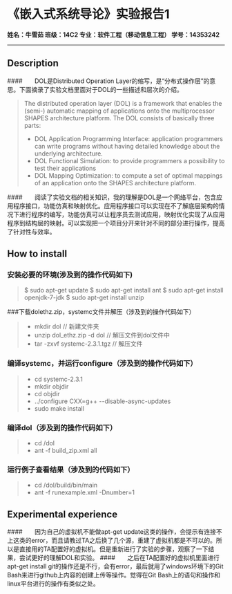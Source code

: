 # 《嵌入式系统导论》实验报告1
**姓名：牛雪茹	班级：14C2	专业：软件工程（移动信息工程）	学号：14353242** 
***
## Description
####　　DOL是Distributed Operation Layer的缩写，是“分布式操作层”的意思。下面摘录了实验文档里面对于DOL的一些描述和层次的介绍。
>The distributed operation layer (DOL) is a framework that enables the (semi-) automatic mapping of applications onto the multiprocessor SHAPES architecture platform. The DOL consists of basically three parts:
>*  DOL Application Programming Interface: application programmers can write programs without having detailed knowledge about the underlying architecture.
>*  DOL Functional Simulation: to provide programmers a possibility to test their applications
>*  DOL Mapping Optimization: to compute a set of optimal mappings of an application onto the SHAPES architecture platform.

####　　阅读了实验文档的相关知识，我的理解是DOL是一个网络平台，包含应用程序接口，功能仿真和映射优化。应用程序接口可以实现在不了解底层架构的情况下进行程序的编写，功能仿真可以让程序员去测试应用，映射优化实现了从应用程序到结构层的映射。可以实现把一个项目分开来针对不同的部分进行操作，提高了针对性与效率。

## How to install
### 安装必要的环境(涉及到的操作代码如下)
>$   sudo apt-get update
>$   sudo apt-get install ant
>$   sudo apt-get install openjdk-7-jdk
>$   sudo apt-get install unzip

###下载dolethz.zip，systemc文件并解压（涉及到的操作代码如下）
>* mkdir dol   // 新建文件夹
>* unzip dol_ethz.zip -d dol  // 解压文件到dol文件中
>* tar -zxvf systemc-2.3.1.tgz  // 解压文件

### 编译systemc，并运行configure（涉及到的操作代码如下）
>* cd systemc-2.3.1
>* mkdir objdir
>* cd objdir 
>* ../configure CXX=g++ --disable-async-updates
>* sudo make install

### 编译dol（涉及到的操作代码如下）
>* cd /dol
>* ant -f build_zip.xml all

### 运行例子查看结果（涉及到的代码如下）
>* cd /dol/build/bin/main
>* ant -f runexample.xml -Dnumber=1

## Experimental experience
####　　因为自己的虚拟机不能做apt-get update这类的操作，会提示有连接不上这类的error，而且请教过TA之后换了几个源，重建了虚拟机都是不可以的。所以是直接用的TA配置好的虚拟机。但是重新进行了实验的步骤，观察了一下结果，尝试更好的理解DOL和实验。
####　　之后在TA配置好的虚拟机里面进行apt-get install git的操作还是不行，会有error，最后就用了windows环境下的Git Bash来进行github上内容的创建上传等操作。觉得在Git Bash上的语句和操作和linux平台进行的操作有类似之处。
